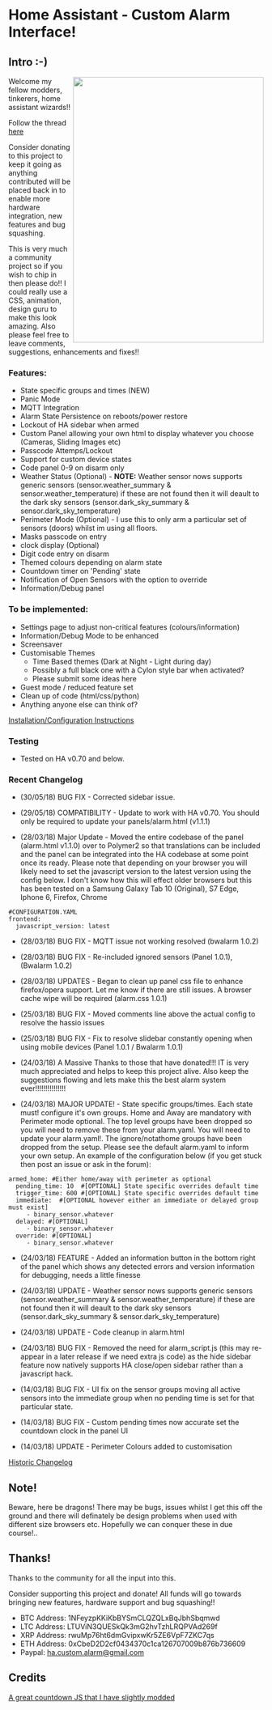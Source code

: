 # Home Assistant - Custom Alarm Interface!
## Intro :-)
<img align="right" width="376.5" height="525" src="https://github.com/gazoscalvertos/Hass-Custom-Alarm/blob/master/BTC.png">

Welcome my fellow modders, tinkerers, home assistant wizards!!

Follow the thread [here](https://community.home-assistant.io/t/yet-another-take-on-an-alarm-system/32386)

Consider donating to this project to keep it going as anything contributed will be placed back in to enable more hardware integration, new features and bug squashing.

This is very much a community project so if you wish to chip in then please do!! I could really use a CSS, animation, design guru to make this look amazing. Also please feel free to leave comments, suggestions, enhancements and fixes!!

### Features:
- State specific groups and times (NEW)
- Panic Mode
- MQTT Integration
- Alarm State Persistence on reboots/power restore
- Lockout of HA sidebar when armed
- Custom Panel allowing your own html to display whatever you choose (Cameras, Sliding Images etc)
- Passcode Attemps/Lockout
- Support for custom device states
- Code panel 0-9 on disarm only
- Weather Status (Optional) - **NOTE:** Weather sensor nows supports generic sensors (sensor.weather_summary & sensor.weather_temperature) if these are not found then it will deault to the dark sky sensors (sensor.dark_sky_summary & sensor.dark_sky_temperature)
- Perimeter Mode (Optional) - I use this to only arm a particular set of sensors (doors) whilst im using all floors.
- Masks passcode on entry
- clock display (Optional)
- Digit code entry on disarm
- Themed colours depending on alarm state
- Countdown timer on 'Pending' state
- Notification of Open Sensors with the option to override
- Information/Debug panel

### To be implemented:
- Settings page to adjust non-critical features (colours/information)
- Information/Debug Mode to be enhanced
- Screensaver
- Customisable Themes
  - Time Based themes (Dark at Night - Light during day)
  - Possibly a full black one with a Cylon style bar when activated?
  - Please submit some ideas here
- Guest mode / reduced feature set
- Clean up of code (html/css/python)
- Anything anyone else can think of?

[Installation/Configuration Instructions](guidance/configuration.md)

### Testing
- Tested on HA v0.70 and below.

### Recent Changelog
- (30/05/18) BUG FIX - Corrected sidebar issue.
- (29/05/18) COMPATIBILITY - Update to work with HA v0.70. You should only be required to update your panels/alarm.html (v1.1.1)

- (28/03/18) Major Update - Moved the entire codebase of the panel (alarm.html v1.1.0) over to Polymer2 so that translations can be included and the panel can be integrated into the HA codebase at some point once its ready. Please note that depending on your browser you will likely need to set the javascript version to the latest version using the config below. I don't know how this will effect older browsers but this has been tested on a Samsung Galaxy Tab 10 (Original), S7 Edge, Iphone 6, Firefox, Chrome
```
#CONFIGURATION.YAML
frontend:
  javascript_version: latest
```
- (28/03/18) BUG FIX - MQTT issue not working resolved (bwalarm 1.0.2)
- (28/03/18) BUG FIX - Re-included ignored sensors (Panel 1.0.1), (Bwalarm 1.0.2)
- (28/03/18) UPDATES - Began to clean up panel css file to enhance firefox/opera support. Let me know if there are still issues. A browser cache wipe will be required (alarm.css 1.0.1)
- (25/03/18) BUG FIX - Moved comments line above the actual config to resolve the hassio issues
- (25/03/18) BUG FIX - Fix to resolve slidebar constantly opening when using mobile devices (Panel 1.0.1 / Bwalarm 1.0.1)

- (24/03/18) A Massive Thanks to those that have donated!!! IT is very much appreciated and helps to keep this project alive. Also keep the suggestions flowing and lets make this the best alarm system ever!!!!!!!!!!!!!!!
- (24/03/18) MAJOR UPDATE! - State specific groups/times. Each state must! configure it's own groups. Home and Away are mandatory with Perimeter mode optional. The top level groups have been dropped so you will need to remove these from your alarm.yaml. You will need to update your alarm.yaml!. The ignore/notathome groups have been dropped from the setup. Please see the default alarm.yaml to inform your own setup. An example of the configuration below (if you get stuck then post an issue or ask in the forum):
```
armed_home: #Either home/away with perimeter as optional
  pending_time: 10  #[OPTIONAL] State specific overrides default time
  trigger_time: 600 #[OPTIONAL] State specific overrides default time
  immediate:  #[OPTIONAL however either an immediate or delayed group must exist]
     - binary_sensor.whatever
  delayed: #[OPTIONAL]
     - binary_sensor.whatever
  override: #[OPTIONAL]
     - binary_sensor.whatever
```
- (24/03/18) FEATURE - Added an information button in the bottom right of the panel which shows any detected errors and version information for debugging, needs a little finesse
- (24/03/18) UPDATE - Weather sensor nows supports generic sensors (sensor.weather_summary & sensor.weather_temperature) if these are not found then it will deault to the dark sky sensors (sensor.dark_sky_summary & sensor.dark_sky_temperature)
- (24/03/18) UPDATE - Code cleanup in alarm.html
- (24/03/18) BUG FIX - Removed the need for alarm_script.js (this may re-appear in a later release if we need extra js code) as the hide sidebar feature now natively supports HA close/open sidebar rather than a javascript hack.

- (14/03/18) BUG FIX - UI fix on the sensor groups moving all active sensors into the immediate group when no pending time is set for that particular state.
- (14/03/18) BUG FIX - Custom pending times now accurate set the countdown clock in the panel UI
- (14/03/18) UPDATE - Perimeter Colours added to customisation

[Historic Changelog](historic_changelog.md)

## Note!
Beware, here be dragons! There may be bugs, issues whilst I get this off the ground and there will definately be design problems when used with different size browsers etc. Hopefully we can conquer these in due course!..

## Thanks!
Thanks to the community for all the input into this.

Consider supporting this project and donate! All funds will go towards bringing new features, hardware support and bug squashing!!

- BTC Address: 1NFeyzpKKiKbBYSmCLQZQLxBqJbhSbqmwd
- LTC Address: LTUViN3QUESkQk3mG2hvTzhLRQPVAd269f
- XRP Address: rwuMp76ht6dmGvipxwKr5ZE6VpF7ZKC7qs
- ETH Address: 0xCbeD2D2cf0434370c1ca126707009b876b736609
- Paypal: ha.custom.alarm@gmail.com

## Credits
[A great countdown JS that I have slightly modded](https://github.com/johnschult/jquery.countdown360)
